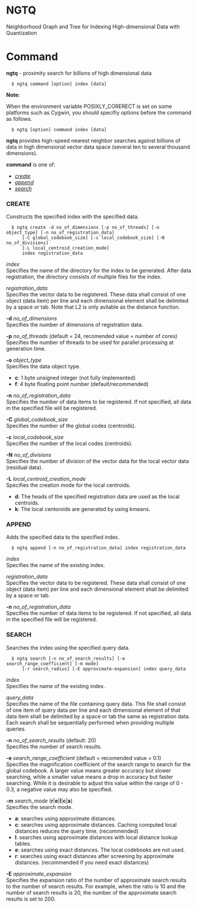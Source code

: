 NGTQ
===

Neighborhood Graph and Tree for Indexing High-dimensional Data with Quantization

Command
=======



**ngtq** - proximity search for billions of high dimensional data



      $ ngtq command [option] index [data]
        
**Note:**

When the environment variable POSIXLY_CORERECT is set on some platforms such as Cygwin, you should specifiy options 
before the command as follows.

      $ ngtq [option] command index [data]



**ngtq** provides high-speed nearest neighbor searches against billions of data in high dimensional vector data space (several ten to several thousand dimensions).

**command** is one of:

-   *[create](#create)*
-   *[append](#append)*
-   *[search](#search)*

### CREATE

Constructs the specified index with the specified data.

      $ ngtq create -d no_of_dimensions [-p no_of_threads] [-o object_type] [-n no_of_registration_data] 
          [-C global_codebook_size] [-c local_codebook_size] [-N no_of_divisions] 
          [-L local_centroid_creation_mode] 
          index registration_data

*index*  
Specifies the name of the directory for the index to be generated. After data registration, the directory consists of multiple files for the index.

*registration\_data*  
Specifies the vector data to be registered. These data shall consist of one object (data item) per line and each dimensional element shall be delimited by a space or tab. Note that L2 is only avilable as the distance function.

**-d** *no\_of\_dimensions*  
Specifies the number of dimensions of registration data.

**-p** *no\_of\_threads* (default = 24, recomended value = number of cores)   
Specifies the number of threads to be used for parallel processing at generation time.

**-o** *object\_type*  
Specifies the data object type.
- __c__: 1 byte unsigned integer (not fully implemented)
- __f__: 4 byte floating point number (default/recommended)

**-n** *no\_of\_registration\_data*  
Specifies the number of data items to be registered. If not specified, all data in the specified file will be registered.

**-C** *global\_codebook\_size*  
Specifies the number of the global codes (centroids).

**-c** *local\_codebook\_size*  
Specifies the number of the local codes (centroids).

**-N** *no\_of\_divisions*  
Specifies the number of division of the vector data for the local vector data (residual data).

**-L** *local\_centroid\_creation\_mode*  
Specifies the creation mode for the local centroids.
- __d__: The heads of the specified registration data are used as the local centroids.
- __k__: The local centoroids are generated by using kmeans.


### APPEND

Adds the specified data to the specified index.

      $ ngtq append [-n no_of_registration_data] index registration_data
        

*index*  
Specifies the name of the existing index.

*registration\_data*  
Specifies the vector data to be registered. These data shall consist of one object (data item) per line and each dimensional element shall be delimited by a space or tab.

**-n** *no\_of\_registration\_data*  
Specifies the number of data items to be registered. If not specified, all data in the specified file will be registered.

### SEARCH

Searches the index using the specified query data.

      $ ngtq search [-n no_of_search_results] [-e search_range_coefficient] [-m mode] 
          [-r search_radius] [-E approximate-expansion] index query_data
        

*index*  
Specifies the name of the existing index.

*query\_data*  
Specifies the name of the file containing query data. This file shall consist of one item of query data per line and each dimensional element of that data item shall be delimited by a space or tab the same as registration data. Each search shall be sequentially performed when providing multiple queries.

**-n** *no\_of\_search\_results* (default: 20)  
Specifies the number of search results.

**-e** *search\_range\_coefficient* (default = recomended value = 0.1)  
Specifies the magnification coefficient of the search range to search for the global codebook. A larger value means greater accuracy but slower searching, while a smaller value means a drop in accuracy but faster searching. While it is desirable to adjust this value within the range of 0 - 0.3, a negative value may also be specified.

**-m** *search\_mode* (__r__|__e__|__l__|__c__|__a__)  
Specifies the search mode.
- __a__: searches using approximate distances.
- __c__: searches using approximate distances. Caching computed local distances reduces the query time. (recommended)
- __l__: searches using approximate distances with local distance lookup tables.
- __e__: searches using exact distances. The local codebooks are not used.
- __r__: searches using exact distances after screening by approximate distances. (recommended if you need exact distances)

**-E** *approximate\_expansion*  
Specifies the expansion ratio of the number of approximate search results to the number of search results. For example, when the ratio is 10 and the number of search results is 20, the number of the approximate search results is set to 200.

